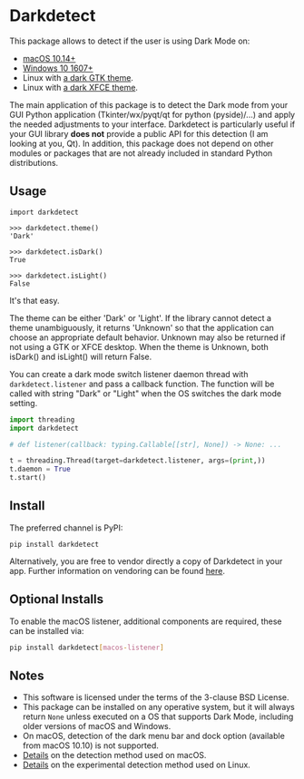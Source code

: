# Darkdetect

This package allows to detect if the user is using Dark Mode on:

- [macOS 10.14+](https://support.apple.com/en-us/HT208976)
- [Windows 10 1607+](https://blogs.windows.com/windowsexperience/2016/08/08/windows-10-tip-personalize-your-pc-by-enabling-the-dark-theme/)
- Linux with [a dark GTK theme](https://www.gnome-look.org/browse/cat/135/ord/rating/?tag=dark).
- Linux with [a dark XFCE theme](https://www.xfce-look.org/browse?tag=dark).

The main application of this package is to detect the Dark mode from your GUI Python application (Tkinter/wx/pyqt/qt for python (pyside)/...) and apply the needed adjustments to your interface. Darkdetect is particularly useful if your GUI library **does not** provide a public API for this detection (I am looking at you, Qt). In addition, this package does not depend on other modules or packages that are not already included in standard Python distributions.


## Usage

```
import darkdetect

>>> darkdetect.theme()
'Dark'

>>> darkdetect.isDark()
True

>>> darkdetect.isLight()
False
```
It's that easy.

The theme can be either 'Dark' or 'Light'. If the library cannot detect a theme unambiguously, it returns 'Unknown' so that the application can choose an appropriate default behavior. Unknown may also be returned if not using a GTK or XFCE desktop. When the theme is Unknown, both isDark() and isLight() will return False.

You can create a dark mode switch listener daemon thread with `darkdetect.listener` and pass a callback function. The function will be called with string "Dark" or "Light" when the OS switches the dark mode setting.

``` python
import threading
import darkdetect

# def listener(callback: typing.Callable[[str], None]) -> None: ...

t = threading.Thread(target=darkdetect.listener, args=(print,))
t.daemon = True
t.start()
```

## Install

The preferred channel is PyPI:
```
pip install darkdetect
```

Alternatively, you are free to vendor directly a copy of Darkdetect in your app. Further information on vendoring can be found [here](https://medium.com/underdog-io-engineering/vendoring-python-dependencies-with-pip-b9eb6078b9c0).

## Optional Installs

To enable the macOS listener, additional components are required, these can be installed via:
```bash
pip install darkdetect[macos-listener]
```

## Notes

- This software is licensed under the terms of the 3-clause BSD License.
- This package can be installed on any operative system, but it will always return `None` unless executed on a OS that supports Dark Mode, including older versions of macOS and Windows.
- On macOS, detection of the dark menu bar and dock option (available from macOS 10.10) is not supported.
- [Details](https://stackoverflow.com/questions/25207077/how-to-detect-if-os-x-is-in-dark-mode) on the detection method used on macOS.
- [Details](https://askubuntu.com/questions/1261366/detecting-dark-mode#comment2132694_1261366) on the experimental detection method used on Linux.

